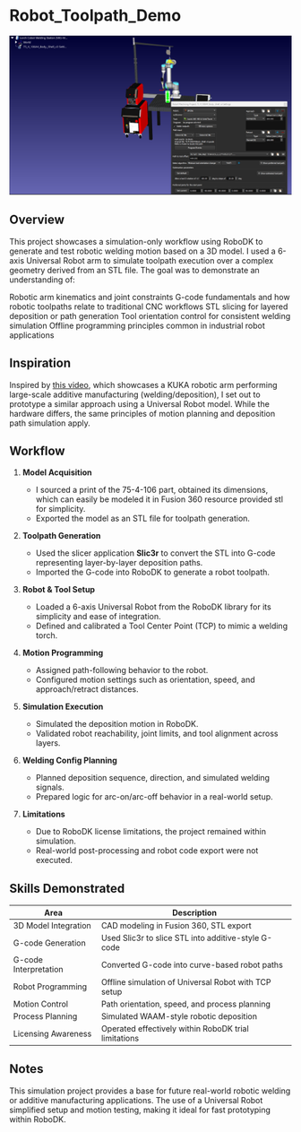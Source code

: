 # Robot_Toolpath_Demo

![Cobot Welding Setup](images/cobot%20welding%20setup2.png)


## Overview
This project showcases a simulation-only workflow using RoboDK to generate and test robotic welding motion based on a 3D model. I used a 6-axis Universal Robot arm to simulate toolpath execution over a complex geometry derived from an STL file.
The goal was to demonstrate an understanding of:

Robotic arm kinematics and joint constraints
G-code fundamentals and how robotic toolpaths relate to traditional CNC workflows
STL slicing for layered deposition or path generation
Tool orientation control for consistent welding simulation
Offline programming principles common in industrial robot applications

## Inspiration

Inspired by [this video](https://youtu.be/3THLTQsrem0?si=78Qb_iuWX5MGSNpV), which showcases a KUKA robotic arm performing large-scale additive manufacturing (welding/deposition), I set out to prototype a similar approach using a Universal Robot model. While the hardware differs, the same principles of motion planning and deposition path simulation apply.

## Workflow

1. **Model Acquisition**

   * I sourced a print of the 75-4-106 part, obtained its dimensions, which can easily be modeled it in Fusion 360 resource provided stl for simplicity.
   * Exported the model as an STL file for toolpath generation.

2. **Toolpath Generation**

   * Used the slicer application **Slic3r** to convert the STL into G-code representing layer-by-layer deposition paths.
   * Imported the G-code into RoboDK to generate a robot toolpath.

3. **Robot & Tool Setup**

   * Loaded a 6-axis Universal Robot from the RoboDK library for its simplicity and ease of integration.
   * Defined and calibrated a Tool Center Point (TCP) to mimic a welding torch.

4. **Motion Programming**

   * Assigned path-following behavior to the robot.
   * Configured motion settings such as orientation, speed, and approach/retract distances.

5. **Simulation Execution**

   * Simulated the deposition motion in RoboDK.
   * Validated robot reachability, joint limits, and tool alignment across layers.

6. **Welding Config Planning**

   * Planned deposition sequence, direction, and simulated welding signals.
   * Prepared logic for arc-on/arc-off behavior in a real-world setup.

7. **Limitations**

   * Due to RoboDK license limitations, the project remained within simulation.
   * Real-world post-processing and robot code export were not executed.

## Skills Demonstrated

| Area                  | Description                                          |
| --------------------- | ---------------------------------------------------- |
| 3D Model Integration  | CAD modeling in Fusion 360, STL export               |
| G-code Generation     | Used Slic3r to slice STL into additive-style G-code  |
| G-code Interpretation | Converted G-code into curve-based robot paths        |
| Robot Programming     | Offline simulation of Universal Robot with TCP setup |
| Motion Control        | Path orientation, speed, and process planning        |
| Process Planning      | Simulated WAAM-style robotic deposition              |
| Licensing Awareness   | Operated effectively within RoboDK trial limitations |

## Notes

This simulation project provides a base for future real-world robotic welding or additive manufacturing applications. The use of a Universal Robot simplified setup and motion testing, making it ideal for fast prototyping within RoboDK.
